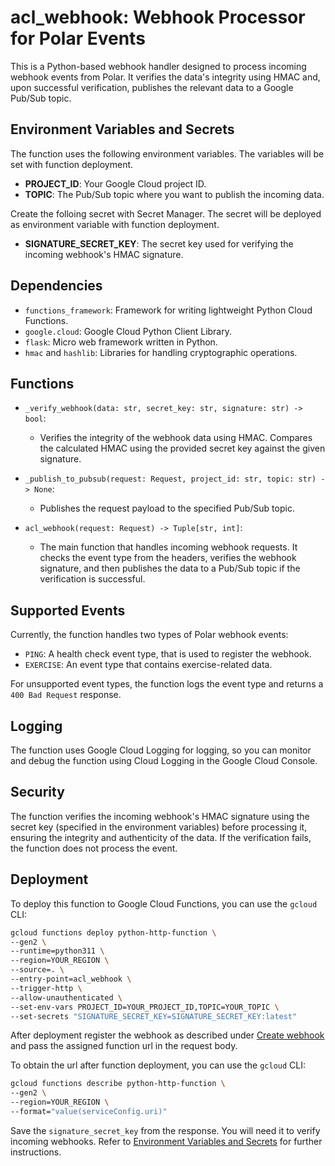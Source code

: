 # acl_webhook: Webhook Processor for Polar Events

This is a Python-based webhook handler designed to process incoming webhook events from Polar. It verifies the data's integrity using HMAC and, upon successful verification, publishes the relevant data to a Google Pub/Sub topic.

## Environment Variables and Secrets

The function uses the following environment variables. The variables will be set with function deployment.

- **PROJECT_ID**: Your Google Cloud project ID.
- **TOPIC**: The Pub/Sub topic where you want to publish the incoming data.

Create the folloing secret with Secret Manager. The secret will be deployed as environment variable with function deployment.

- **SIGNATURE_SECRET_KEY**: The secret key used for verifying the incoming webhook's HMAC signature.

## Dependencies

- `functions_framework`: Framework for writing lightweight Python Cloud Functions.
- `google.cloud`: Google Cloud Python Client Library.
- `flask`: Micro web framework written in Python.
- `hmac` and `hashlib`: Libraries for handling cryptographic operations.

## Functions

- `_verify_webhook(data: str, secret_key: str, signature: str) -> bool`:
  - Verifies the integrity of the webhook data using HMAC. Compares the calculated HMAC using the provided secret key against the given signature.

- `_publish_to_pubsub(request: Request, project_id: str, topic: str) -> None`:
  - Publishes the request payload to the specified Pub/Sub topic.

- `acl_webhook(request: Request) -> Tuple[str, int]`:
  - The main function that handles incoming webhook requests. It checks the event type from the headers, verifies the webhook signature, and then publishes the data to a Pub/Sub topic if the verification is successful.

## Supported Events

Currently, the function handles two types of Polar webhook events:

- `PING`: A health check event type, that is used to register the webhook.
- `EXERCISE`: An event type that contains exercise-related data.

For unsupported event types, the function logs the event type and returns a `400 Bad Request` response.

## Logging

The function uses Google Cloud Logging for logging, so you can monitor and debug the function using Cloud Logging in the Google Cloud Console.

## Security

The function verifies the incoming webhook's HMAC signature using the secret key (specified in the environment variables) before processing it, ensuring the integrity and authenticity of the data. If the verification fails, the function does not process the event.

## Deployment

To deploy this function to Google Cloud Functions, you can use the `gcloud` CLI:

```bash
gcloud functions deploy python-http-function \
--gen2 \
--runtime=python311 \
--region=YOUR_REGION \
--source=. \
--entry-point=acl_webhook \
--trigger-http \
--allow-unauthenticated \
--set-env-vars PROJECT_ID=YOUR_PROJECT_ID,TOPIC=YOUR_TOPIC \
--set-secrets "SIGNATURE_SECRET_KEY=SIGNATURE_SECRET_KEY:latest"
```

After deployment register the webhook as described under [Create webhook](https://www.polar.com/accesslink-api/#create-webhook) and pass the assigned function url in the request body.

To obtain the url after function deployment, you can use the `gcloud` CLI:

```bash
gcloud functions describe python-http-function \
--gen2 \
--region=YOUR_REGION \
--format="value(serviceConfig.uri)"
```

Save the `signature_secret_key` from the response. You will need it to verify incoming webhooks. Refer to [Environment Variables and Secrets](#environment-variables-and-secrets) for further instructions.

